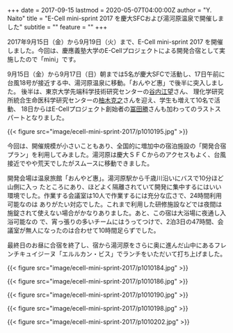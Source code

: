 +++
date = 2017-09-15
lastmod = 2020-05-07T04:00:00Z
author = "Y. Naito"
title = "E-Cell mini-sprint 2017 を慶大SFCおよび湯河原温泉で開催しました"
subtitle = ""
feature = ""
+++

2017年9月15日（金）から9月19日（火）まで、E-Cell mini-sprint 2017 を開催しました。今回は、慶應義塾大学のE-Cellプロジェクトによる開発合宿として実施したので「mini」です。

9月15日（金）から9月17日（日）朝までは5名が慶大SFCで活動し、17日午前に台風18号が接近する中、湯河原温泉に移動。「おんやど惠」で後半に突入しました。
後半は、東京大学先端科学技術研究センターの[谷内江望](http://www.rcast.u-tokyo.ac.jp/research/people/staff-yachie_nozomu_ja.html)さん、
理化学研究所統合生命医科学研究センターの[柚木克之](http://www.ims.riken.jp/labo/58/cv_j.html)さんを迎え、学生も増えて10名で活動、
18日からはE-Cellプロジェクト創始者の[冨田勝](https://ja.wikipedia.org/wiki/%E5%86%A8%E7%94%B0%E5%8B%9D)さんも加わってのラストスパートとなりました。

{{< figure src="image/ecell-mini-sprint-2017/p1010195.jpg" >}}

今回は、開催規模が小さいこともあり、全国的に増加中の宿泊施設の「開発合宿プラン」を利用してみました。湯河原は慶大ＳＦＣからのアクセスもよく、台風接近でやや荒天でしたがスムースに移動できました。

開発会場は温泉旅館「おんやど惠」。湯河原駅から千歳川沿いにバスで10分ほど山側に入っ
たところにあり、ほどよく隔離されていて開発に集中するにはいい環境でした。作業する会議室は10人で作業するには充分な広さで、24時間利用可能なのは
ありがたい対応でした。これまで利用した研修施設などでは夜間は施錠されて使えない場合がかなりありました。あと、この宿は大浴場に夜通し入浴可能なの
で、宵っ張りの多いチームにはうってつけで、2泊3日の47時間、会議室が無人になったのは合わせて10時間足らずでした。

最終日のお昼に合宿を終了し、宿から湯河原をさらに奥に進んだ山中にあるフレンチキュイジーヌ「エルルカン・ビス」でランチをいただいて打ち上げました。

{{< figure src="image/ecell-mini-sprint-2017/p1010184.jpg" >}}

{{< figure src="image/ecell-mini-sprint-2017/p1010186.jpg" >}}

{{< figure src="image/ecell-mini-sprint-2017/p1010190.jpg" >}}

{{< figure src="image/ecell-mini-sprint-2017/p1010198.jpg" >}}

{{< figure src="image/ecell-mini-sprint-2017/p1010202.jpg" >}}
